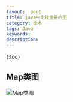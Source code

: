 ```yaml
---
layout:  post
title: java中比较重要的图
category: 技术
tags: Java
keywords: 
description: 
---
```


{:toc}



## Map类图

![Map类图](http://omsz9j1wp.bkt.clouddn.com/image/java/map-class-model.png)